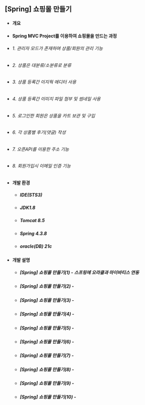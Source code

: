## [Spring] 쇼핑몰 만들기 
- #### 개요
- #### Spring MVC Project를 이용하여 쇼핑몰을 만드는 과정
 
- ###### 1. 관리자 모드가 존재하며 상품/회원의 관리 기능
- ###### 2. 상품은 대분류/소분류로 분류
- ###### 3. 상품 등록간 이지웍 에디터 사용
- ###### 4. 상품 등록간 이미지 파일 첨부 및 썸네일 사용
- ###### 5. 로그인한 회원은 상품을 카트 보관 및 구입
- ###### 6. 각 상품별 후기(댓글) 작성
- ###### 7. 오픈API를 이용한 주소 기능
- ###### 8. 회원가입시 이메일 인증 기능
  
- #### 개발 환경
  - ##### IDE(STS3) 
  - ##### JDK1.8
  - ##### Tomcat 8.5
  - ##### Spring 4.3.8
  - ##### oracle(DB) 21c

- #### 개발 설명
  - ##### [Spring] 쇼핑몰 만들기(1) - 스프링에 오라클과 마이바티스 연동
  - ##### [Spring] 쇼핑몰 만들기(2) -
  - ##### [Spring] 쇼핑몰 만들기(3) - 
  - ##### [Spring] 쇼핑몰 만들기(4) -  
  - ##### [Spring] 쇼핑몰 만들기(5) -  
  - ##### [Spring] 쇼핑몰 만들기(6) -  
  - ##### [Spring] 쇼핑몰 만들기(7) - 
  - ##### [Spring] 쇼핑몰 만들기(8) - 
  - ##### [Spring] 쇼핑몰 만들기(9) - 
  - ##### [Spring] 쇼핑몰 만들기(10) - 
   
